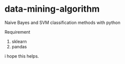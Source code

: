 # data-mining-algorithm
Naive Bayes and SVM classification methods with python

Requirement
1. sklearn
2. pandas

i hope this helps.
